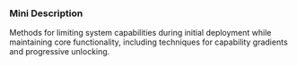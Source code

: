 ### Mini Description

Methods for limiting system capabilities during initial deployment while maintaining core functionality, including techniques for capability gradients and progressive unlocking.
